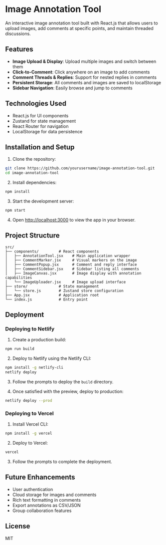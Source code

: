 # Image Annotation Tool

An interactive image annotation tool built with React.js that allows users to upload images, add comments at specific points, and maintain threaded discussions.

## Features

- **Image Upload & Display**: Upload multiple images and switch between them
- **Click-to-Comment**: Click anywhere on an image to add comments
- **Comment Threads & Replies**: Support for nested replies in comments
- **Persistent Storage**: All comments and images are saved to localStorage
- **Sidebar Navigation**: Easily browse and jump to comments

## Technologies Used

- React.js for UI components
- Zustand for state management
- React Router for navigation
- LocalStorage for data persistence

## Installation and Setup

1. Clone the repository:
```bash
git clone https://github.com/yourusername/image-annotation-tool.git
cd image-annotation-tool
```

2. Install dependencies:
```bash
npm install
```

3. Start the development server:
```bash
npm start
```

4. Open [http://localhost:3000](http://localhost:3000) to view the app in your browser.

## Project Structure

```
src/
├── components/         # React components
│   ├── AnnotationTool.jsx    # Main application wrapper
│   ├── CommentMarker.jsx     # Visual markers on the image
│   ├── CommentPopup.jsx      # Comment and reply interface
│   ├── CommentSidebar.jsx    # Sidebar listing all comments
│   ├── ImageCanvas.jsx       # Image display with annotation capabilities
│   └── ImageUploader.jsx     # Image upload interface
├── store/              # State management
│   └── store.js        # Zustand store configuration
├── App.jsx             # Application root
└── index.js            # Entry point
```

## Deployment

### Deploying to Netlify

1. Create a production build:
```bash
npm run build
```

2. Deploy to Netlify using the Netlify CLI:
```bash
npm install -g netlify-cli
netlify deploy
```

3. Follow the prompts to deploy the `build` directory.

4. Once satisfied with the preview, deploy to production:
```bash
netlify deploy --prod
```

### Deploying to Vercel

1. Install Vercel CLI:
```bash
npm install -g vercel
```

2. Deploy to Vercel:
```bash
vercel
```

3. Follow the prompts to complete the deployment.

## Future Enhancements

- User authentication
- Cloud storage for images and comments
- Rich text formatting in comments
- Export annotations as CSV/JSON
- Group collaboration features

## License

MIT

